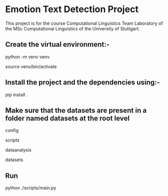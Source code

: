 # Emotion Text Detection Project

This project is for the course Computational Linguistics Team Laboratory of the MSc Computational Linguistics of the University of Stuttgart.


## Create the virtual environment:-

python -m venv venv

source venv/bin/activate


## Install the project and the dependencies using:- 

pip install .


## Make sure that the datasets are present in a folder named datasets at the root level

config

scripts

dataanalysis

datasets


## Run

python ./scripts/main.py

